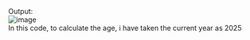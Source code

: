 Output:  
![image](https://github.com/user-attachments/assets/e4df42d1-6fc3-4a6a-a255-74e4b27e6872)  
In this code, to calculate the age, i have taken the current year as 2025  
